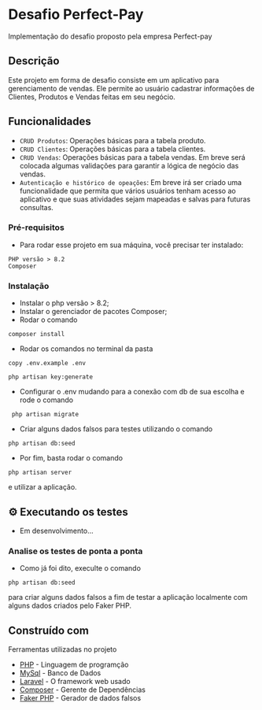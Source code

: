 # Desafio Perfect-Pay

Implementação do desafio proposto pela empresa Perfect-pay

## Descrição

Este projeto em forma de desafio consiste em um aplicativo para gerenciamento de vendas. Ele permite ao usuário cadastrar informações de Clientes, Produtos e Vendas feitas em seu negócio. 

## Funcionalidades 

- `CRUD Produtos`: Operações básicas para a tabela produto. 
- `CRUD Clientes`: Operações básicas para a tabela clientes.
- `CRUD Vendas`: Operações básicas para a tabela vendas. Em breve será colocada algumas validações para garantir a lógica de negócio das vendas.
- `Autenticação e histórico de opeações`: Em breve irá ser criado uma funcionalidade que permita que vários usuários tenham acesso ao aplicativo e que suas atividades sejam mapeadas e salvas para futuras consultas.

### Pré-requisitos
- Para rodar esse projeto em sua máquina, você precisar ter instalado:

```
PHP versão > 8.2
Composer
```

###  Instalação

- Instalar o php versão > 8.2;
- Instalar o gerenciador de pacotes Composer;
- Rodar o comando 

``` 
composer install
```

- Rodar os comandos no terminal da  pasta 

``` 
copy .env.example .env
```

``` 
php artisan key:generate
``` 

- Configurar o .env mudando para a conexão com db de sua escolha e rode o comando

``` 
 php artisan migrate
``` 

- Criar alguns dados falsos para testes utilizando o comando 

``` 
php artisan db:seed
``` 

- Por fim, basta rodar o comando 

``` 
php artisan server
``` 

e utilizar a aplicação.

## 



## ⚙️ Executando os testes

- Em desenvolvimento...

###  Analise os testes de ponta a ponta

- Como já foi dito, execulte o comando 

``` 
php artisan db:seed
``` 
para criar alguns dados falsos a fim de testar a aplicação localmente com alguns dados criados pelo Faker PHP. 

##  Construído com

Ferramentas utilizadas no projeto

* [PHP](https://www.php.net/) - Linguagem de programção 
* [MySql](https://www.mysql.com/) - Banco de Dados  
* [Laravel](https://laravel.com/) - O framework web usado
* [Composer](https://getcomposer.or) - Gerente de Dependências
* [Faker PHP](https://fakerphp.org/) - Gerador de dados falsos



